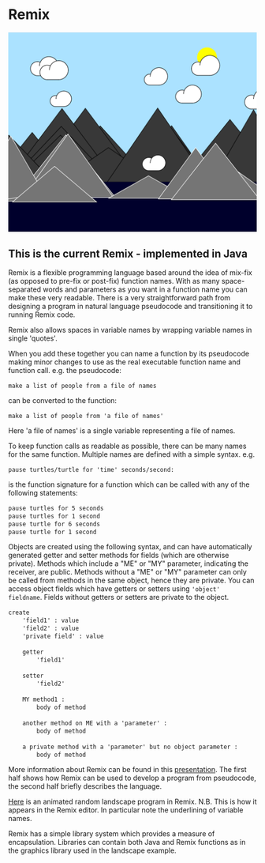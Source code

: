 # Remix
![landscape1.png](images/landscapeImage.png)
## This is the current Remix - implemented in Java
Remix is a flexible programming language based around the idea of mix-fix (as opposed to pre-fix or post-fix) 
function names. With as many space-separated words and parameters as you want in a function name you can make these 
very readable. There is a very straightforward path from designing a program in natural language pseudocode and 
transitioning it to running Remix code.

Remix also allows spaces in variable names by wrapping variable names in single 'quotes'.

When you add these together you can name a function by its pseudocode making minor changes to use as the real executable function name and function call.
e.g. the pseudocode:

    make a list of people from a file of names

can be converted to the function:

    make a list of people from 'a file of names'

Here 'a file of names' is a single variable representing a file of names.

To keep function calls as readable as possible, there can be many names for the same function. Multiple names are defined with a simple syntax. e.g.

    pause turtles/turtle for 'time' seconds/second:
is the function signature for a function which can be called with any of the following statements:

    pause turtles for 5 seconds
    pause turtles for 1 second
    pause turtle for 6 seconds
    pause turtle for 1 second

Objects are created using the following syntax, and can have automatically generated getter and setter methods for fields (which are otherwise private). Methods which include a "ME" or "MY" parameter, indicating the receiver, are public. Methods without a "ME" or "MY" parameter can only be called from methods in the same object, hence they are private.
You can access object fields which have getters or setters using `'object' 
fieldname`. Fields without getters or setters are private to the object.

    create
        'field1' : value
        'field2' : value
        'private field' : value

        getter
            'field1'

        setter
            'field2'

        MY method1 :
            body of method

        another method on ME with a 'parameter' :
            body of method
            
        a private method with a 'parameter' but no object parameter :
            body of method

More information about Remix can be found in this [presentation](https://github.com/rsheehan/JRemix/blob/main/RemixIntroduction.pdf).
The first half shows how Remix can be used to develop a program from pseudocode, the second half briefly describes the language.

[Here](https://github.com/rsheehan/JRemix/blob/main/landscape.pdf) is an animated random landscape program in Remix. N.B. This is how it 
appears in the Remix editor. In particular note the underlining of variable names.

Remix has a simple library system which provides a measure of 
encapsulation. Libraries can contain both Java and Remix functions as in the 
graphics library used in the landscape example.